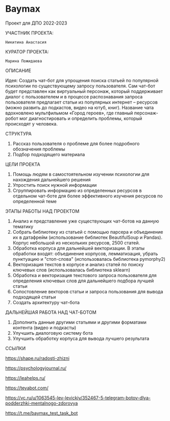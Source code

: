 # Baymax
Проект для ДПО 2022-2023

УЧАСТНИК ПРОЕКТА:

    Никитина Анастасия
   
    
КУРАТОР ПРОЕКТА:

    Марина Пожидаева

ОПИСАНИЕ

Идея: Создать чат-бот для упрощения поиска статьей по популярной психологии по существующему запросу пользователя.
Сам чат-бот будет представлен как виртуальный персонаж, который поддерживает диалог с пользователем и в процессе распознавания запроса пользователя предлагает статьи из популярных интернет – ресурсов (можно развить до подкастов, видео на ютуб, книг).
Название чата вдохновлено мультфильмом «Город героев», где главный персонаж-робот мог диагностировать и определить проблемы, который происходят у человека.

СТРУКТУРА
1)	Рассказ пользователя о проблеме для более подробного обозначения проблемы
2)	Подбор подходящего материала

ЦЕЛИ ПРОЕКТА

1)	Помощь людям в самостоятельном изучении психологии для нахождения дальнейшего решения
2)	Упростить поиск нужной информации
3)	Сгруппировать информацию из определенных ресурсов в отдельном чат-боте для более эффективного изучения ресурсов по определенной теме


  ЭТАПЫ РАБОТЫ НАД ПРОЕКТОМ
  
1) Анализ и представление уже существующих чат-ботов на данную тематику
2)	Собрать библиотеку из статьей с помощью парсера и объединение их в датафрейм  (использование библиотек BeautifulSoup и Pandas). Корпус небольшой из нескольких ресурсов, 2500 статей.
3) Обработка корпуса для дальнейшей векторизации.  В этапы обработки входят: объединение корпусов, лемматизация, убрать пунктуацию и "стоп-слова" (использовалась библиотека pymorphy2)
4) Векторизация текстов в корпусе и анализ статей по поиску ключевых слов (использовалась библиотека sklearn)
5) Обработка и векторизация текстового запроса пользователя для определения ключевых слов для дальнейшего подбора лучшей статьи
6) Сопостовление векторов статьи и запроса пользования для вывода подходящей статьи
7) Создать архитектуру чат-бота

ДАЛЬНЕЙШАЯ РАБОТА НАД ЧАT-БОТОМ

1) Дополнить данные другими статьями и другими форматами контента (видео и подкасты)
2) Улучшить диалоговую систему бота
3) Улучшить обработку корпуса для вывода лучшего результата

ССЫЛКИ

https://shape.ru/radosti-zhizni

https://psychologyjournal.ru/

https://leahelps.ru/

https://teyabot.com/

https://vc.ru/u/1063545-lev-levickiy/352467-5-telegram-botov-dlya-podderzhki-mentalnogo-zdorovya

https://t.me/baymax_test_task_bot
